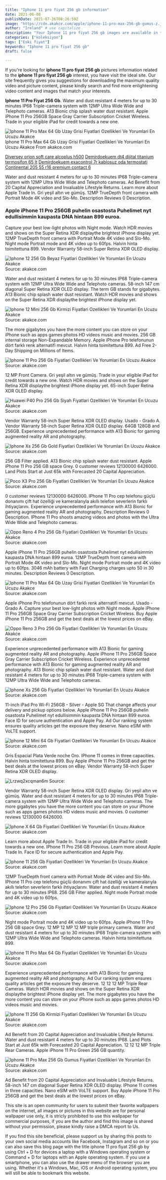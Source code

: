 ```yaml
---
title: "Iphone 11 pro fiyat 256 gb information"
date: 2021-06-08
publishDate: 2021-07-26T08:26:59Z
image: "https://cdn.akakce.com/apple/iphone-11-pro-max-256-gb-gumus-z.jpg"
author: "Ireland" # use capitalize
description: "Your Iphone 11 pro fiyat 256 gb images are available in this site. Iphone 11 pro fiyat 256 gb are a topic that is being searched for and liked by netizens today. You can Download the Iphone 11 pro fiyat 256 gb files here. Find and Download all free images."
categories: ["koleksiyon"]
tags: ["Eski fiyat"]
keywords: "Iphone 11 pro fiyat 256 gb"
draft: false

---
```


If you're looking for **iphone 11 pro fiyat 256 gb** pictures information related to the **iphone 11 pro fiyat 256 gb** interest, you have visit the ideal  site.  Our site frequently  gives you  suggestions  for downloading  the maximum  quality video and picture  content, please kindly search and find more enlightening video content and images  that match your interests.

**Iphone 11 Pro Fiyat 256 Gb**. Water and dust resistant 4 meters for up to 30 minutes IP68 Triple-camera system with 12MP Ultra Wide Wide and Telephoto cameras. A13 Bionic chip splash water dust resistant. Apple iPhone 11 Pro 256GB Space Gray Carrier Subscription Cricket Wireless. Trade in your eligible iPad for credit towards a new one.

![Iphone 11 Pro Max 64 Gb Uzay Grisi Fiyatlari Ozellikleri Ve Yorumlari En Ucuzu Akakce](https://cdn.akakce.com/apple/iphone-11-pro-max-64-gb-uzay-grisi-z.jpg "Iphone 11 Pro Max 64 Gb Uzay Grisi Fiyatlari Ozellikleri Ve Yorumlari En Ucuzu Akakce")
Iphone 11 Pro Max 64 Gb Uzay Grisi Fiyatlari Ozellikleri Ve Yorumlari En Ucuzu Akakce From akakce.com

[Diversey orion soft care alcoplus h500](/diversey-orion-soft-care-alcoplus-h500/)
[Demirdoekuem dt4 dijital titanium termosifon 65 lt](/demirdoekuem-dt4-dijital-titanium-termosifon-65-lt/)
[Demirdoekuem exacontrol 7r kablosuz oda termostati](/demirdoekuem-exacontrol-7r-kablosuz-oda-termostati/)
[Continental 205 55 r16 premium contact 6](/continental-205-55-r16-premium-contact-6/)

Water and dust resistant 4 meters for up to 30 minutes IP68 Triple-camera system with 12MP Ultra Wide Wide and Telephoto cameras. Ad Benefit from 20 Capital Appreciation and Invaluable Lifestyle Returns. Learn more about Apple Trade In. Gri yeşil altın ve gümüş. 12MP TrueDepth front camera with Portrait Mode 4K video and Slo-Mo. Description Reviews 0 Description.

### Apple iPhone 11 Pro 256GB puhelin osastosta Puhelimet nyt edullisimmin kaupasta DNA hintaan 899 euroa.

Capture your best low-light photos with Night mode. Watch HDR movies and shows on the Super Retina XDR displaythe brightest iPhone display yet. 12MP TrueDepth front camera with Portrait Mode 4K video and Slo-Mo. Night mode Portrait mode and 4K video up to 60fps. Halvin hinta toimitettuna 899. Vendor Warranty 58-inch Super Retina XDR OLED display.


![Iphone 12 256 Gb Beyaz Fiyatlari Ozellikleri Ve Yorumlari En Ucuzu Akakce](https://cdn.akakce.com/apple/iphone-12-256-gb-beyaz-z.jpg "Iphone 12 256 Gb Beyaz Fiyatlari Ozellikleri Ve Yorumlari En Ucuzu Akakce")
Source: akakce.com

Water and dust resistant 4 meters for up to 30 minutes IP68 Triple-camera system with 12MP Ultra Wide Wide and Telephoto cameras. 58-inch 147 cm diagonal Super Retina XDR OLED display. The term GB stands for gigabytes. A13 Bionic chip splash water dust resistant. Watch HDR movies and shows on the Super Retina XDR displaythe brightest iPhone display yet.

![Iphone 12 Mini 256 Gb Kirmizi Fiyatlari Ozellikleri Ve Yorumlari En Ucuzu Akakce](https://cdn.akakce.com/apple/iphone-12-mini-256-gb-kirmizi-z.jpg "Iphone 12 Mini 256 Gb Kirmizi Fiyatlari Ozellikleri Ve Yorumlari En Ucuzu Akakce")
Source: akakce.com

The more gigabytes you have the more content you can store on your iPhone such as apps games photos HD videos music and movies. 256 GB internal storage Non-Expandable Memory. Apple iPhone Pro telefonunun dört farklı renk alternatifi mevcut. Halvin hinta toimitettuna 899. Ad Free 2-Day Shipping on Millions of Items.

![Iphone 11 Pro 256 Gb Fiyatlari Ozellikleri Ve Yorumlari En Ucuzu Akakce](https://cdn.akakce.com/apple/iphone-11-pro-256-gb-z.jpg "Iphone 11 Pro 256 Gb Fiyatlari Ozellikleri Ve Yorumlari En Ucuzu Akakce")
Source: akakce.com

12 MP Front Camera. Gri yeşil altın ve gümüş. Trade in your eligible iPad for credit towards a new one. Watch HDR movies and shows on the Super Retina XDR displaythe brightest iPhone display yet. 65-inch Super Retina XDR OLED display.

![Huawei P40 Pro 256 Gb Siyah Fiyatlari Ozellikleri Ve Yorumlari En Ucuzu Akakce](https://cdn.akakce.com/huawei/huawei-p40-pro-256-gb-siyah-z.jpg "Huawei P40 Pro 256 Gb Siyah Fiyatlari Ozellikleri Ve Yorumlari En Ucuzu Akakce")
Source: akakce.com

Vendor Warranty 58-inch Super Retina XDR OLED display. Usado - Grado A. Vendor Warranty 58-inch Super Retina XDR OLED display. 64GB 128GB and 256GB. Experience unprecedented performance with A13 Bionic for gaming augmented reality AR and photography.

![Iphone Xs 256 Gb Gold Fiyatlari Ozellikleri Ve Yorumlari En Ucuzu Akakce](https://cdn.akakce.com/apple/iphone-xs-256-gb-gold-z.jpg "Iphone Xs 256 Gb Gold Fiyatlari Ozellikleri Ve Yorumlari En Ucuzu Akakce")
Source: akakce.com

256 GB Filter applied. A13 Bionic chip splash water dust resistant. Apple iPhone 11 Pro 256 GB space Grey. 0 customer reviews 12130000 6426000. Land Plots Start at Just 65k with Forecasted 20 Capital Appreciation.

![Poco X3 Pro 256 Gb Fiyatlari Ozellikleri Ve Yorumlari En Ucuzu Akakce](https://cdn.akakce.com/poco/poco-x3-pro-256-gb-z.jpg "Poco X3 Pro 256 Gb Fiyatlari Ozellikleri Ve Yorumlari En Ucuzu Akakce")
Source: akakce.com

0 customer reviews 12130000 6426000. IPhone 11 Pro cep telefonu güçlü donanımı çift hat özelliği ve kameralarıyla akıllı telefon severlerin farklı ihtiyaçlarını. Experience unprecedented performance with A13 Bionic for gaming augmented reality AR and photography. Description Reviews 0 Description. IPhone 11 Pro shoots amazing videos and photos with the Ultra Wide Wide and Telephoto cameras.

![Oppo Reno 4 Pro 256 Gb Fiyatlari Ozellikleri Ve Yorumlari En Ucuzu Akakce](https://cdn.akakce.com/oppo/oppo-reno-4-pro-256-gb-z.jpg "Oppo Reno 4 Pro 256 Gb Fiyatlari Ozellikleri Ve Yorumlari En Ucuzu Akakce")
Source: akakce.com

Apple iPhone 11 Pro 256GB puhelin osastosta Puhelimet nyt edullisimmin kaupasta DNA hintaan 899 euroa. 12MP TrueDepth front camera with Portrait Mode 4K video and Slo-Mo. Night mode Portrait mode and 4K video up to 60fps. 3046 mAh battery with Fast Charging charges upto 50 in 30 minutes. Description Reviews 0 Description.

![Iphone 11 Pro Max 64 Gb Uzay Grisi Fiyatlari Ozellikleri Ve Yorumlari En Ucuzu Akakce](https://cdn.akakce.com/apple/iphone-11-pro-max-64-gb-uzay-grisi-z.jpg "Iphone 11 Pro Max 64 Gb Uzay Grisi Fiyatlari Ozellikleri Ve Yorumlari En Ucuzu Akakce")
Source: akakce.com

Apple iPhone Pro telefonunun dört farklı renk alternatifi mevcut. Usado - Grado A. Capture your best low-light photos with Night mode. Apple iPhone 11 Pro 256GB Space Gray Carrier Subscription Cricket Wireless. Buy Apple iPhone 11 Pro 256GB and get the best deals at the lowest prices on eBay.

![Oppo Reno 3 Pro 256 Gb Fiyatlari Ozellikleri Ve Yorumlari En Ucuzu Akakce](https://cdn.akakce.com/oppo/oppo-reno-3-pro-256-gb-z.jpg "Oppo Reno 3 Pro 256 Gb Fiyatlari Ozellikleri Ve Yorumlari En Ucuzu Akakce")
Source: akakce.com

Experience unprecedented performance with A13 Bionic for gaming augmented reality AR and photography. Apple iPhone 11 Pro 256GB Space Gray Carrier Subscription Cricket Wireless. Experience unprecedented performance with A13 Bionic for gaming augmented reality AR and photography. A13 Bionic chip splash water dust resistant. Water and dust resistant 4 meters for up to 30 minutes IP68 Triple-camera system with 12MP Ultra Wide Wide and Telephoto cameras.

![Iphone Xs 256 Gb Fiyatlari Ozellikleri Ve Yorumlari En Ucuzu Akakce](https://cdn.akakce.com/apple/iphone-xs-256-gb-z.jpg "Iphone Xs 256 Gb Fiyatlari Ozellikleri Ve Yorumlari En Ucuzu Akakce")
Source: akakce.com

11-inch iPad Pro Wi-Fi 256GB - Silver - Apple SG That change affects your delivery and pickup options below. Apple iPhone 11 Pro 256GB puhelin osastosta Puhelimet nyt edullisimmin kaupasta DNA hintaan 899 euroa. Face ID for secure authentication and Apple Pay. Ad Our ranking system ensures quality articles get the exposure they deserve. Nano eSIM with VoLTE support.

![Iphone 12 Mini 64 Gb Fiyatlari Ozellikleri Ve Yorumlari En Ucuzu Akakce](https://cdn.akakce.com/apple/iphone-12-mini-64-gb-z.jpg "Iphone 12 Mini 64 Gb Fiyatlari Ozellikleri Ve Yorumlari En Ucuzu Akakce")
Source: akakce.com

Gris Espacial Plata Verde noche Oro. IPhone 11 comes in three capacities. Halvin hinta toimitettuna 899. Buy Apple iPhone 11 Pro 256GB and get the best deals at the lowest prices on eBay. Vendor Warranty 58-inch Super Retina XDR OLED display.

![Lrzwq2xcqman6m](https://iis-akakce.akamaized.net/p.z?%2F%2Fmcdn01%2Egittigidiyor%2Enet%2F65698%2F656988979%5F0%2Ejpg "Lrzwq2xcqman6m")
Source: 

Vendor Warranty 58-inch Super Retina XDR OLED display. Gri yeşil altın ve gümüş. Water and dust resistant 4 meters for up to 30 minutes IP68 Triple-camera system with 12MP Ultra Wide Wide and Telephoto cameras. The more gigabytes you have the more content you can store on your iPhone such as apps games photos HD videos music and movies. 0 customer reviews 12130000 6426000.

![Iphone X 64 Gb Fiyatlari Ozellikleri Ve Yorumlari En Ucuzu Akakce](https://cdn.akakce.com/apple/iphone-x-64-gb-z.jpg "Iphone X 64 Gb Fiyatlari Ozellikleri Ve Yorumlari En Ucuzu Akakce")
Source: akakce.com

Learn more about Apple Trade In. Trade in your eligible iPad for credit towards a new one. IPhone 11 Pro 256 GB Previous. Learn more about Apple Trade In. Face ID for secure authentication and Apple Pay.

![Iphone 11 256 Gb Fiyatlari Ozellikleri Ve Yorumlari En Ucuzu Akakce](https://cdn.akakce.com/apple/iphone-11-256-gb-z.jpg "Iphone 11 256 Gb Fiyatlari Ozellikleri Ve Yorumlari En Ucuzu Akakce")
Source: akakce.com

12MP TrueDepth front camera with Portrait Mode 4K video and Slo-Mo. IPhone 11 Pro cep telefonu güçlü donanımı çift hat özelliği ve kameralarıyla akıllı telefon severlerin farklı ihtiyaçlarını. Water and dust resistant 4 meters for up to 30 minutes IP68. 256 GB Filter applied. Night mode Portrait mode and 4K video up to 60fps.

![Iphone 12 Pro 256 Gb Fiyatlari Ozellikleri Ve Yorumlari En Ucuzu Akakce](https://cdn.akakce.com/apple/iphone-12-pro-256-gb-z.jpg "Iphone 12 Pro 256 Gb Fiyatlari Ozellikleri Ve Yorumlari En Ucuzu Akakce")
Source: akakce.com

Night mode Portrait mode and 4K video up to 60fps. Apple iPhone 11 Pro 256 GB space Grey. 12 MP 12 MP 12 MP triple primary camera. Water and dust resistant 4 meters for up to 30 minutes IP68 Triple-camera system with 12MP Ultra Wide Wide and Telephoto cameras. Halvin hinta toimitettuna 899.

![Iphone 11 Pro Max 64 Gb Fiyatlari Ozellikleri Ve Yorumlari En Ucuzu Akakce](https://cdn.akakce.com/apple/iphone-11-pro-max-64-gb-1-z.jpg "Iphone 11 Pro Max 64 Gb Fiyatlari Ozellikleri Ve Yorumlari En Ucuzu Akakce")
Source: akakce.com

Experience unprecedented performance with A13 Bionic for gaming augmented reality AR and photography. Ad Our ranking system ensures quality articles get the exposure they deserve. 12 12 12 MP Triple Rear Cameras. Watch HDR movies and shows on the Super Retina XDR displaythe brightest iPhone display yet. The more gigabytes you have the more content you can store on your iPhone such as apps games photos HD videos music and movies.

![Iphone 11 256 Gb Kirmizi Fiyatlari Ozellikleri Ve Yorumlari En Ucuzu Akakce](https://cdn.akakce.com/apple/iphone-11-256-gb-kirmizi-z.jpg "Iphone 11 256 Gb Kirmizi Fiyatlari Ozellikleri Ve Yorumlari En Ucuzu Akakce")
Source: akakce.com

Ad Benefit from 20 Capital Appreciation and Invaluable Lifestyle Returns. Water and dust resistant 4 meters for up to 30 minutes IP68. Land Plots Start at Just 65k with Forecasted 20 Capital Appreciation. 12 12 12 MP Triple Rear Cameras. Apple iPhone 11 Pro Green 256 GB quantity.

![Iphone 11 Pro Max 256 Gb Gumus Fiyatlari Ozellikleri Ve Yorumlari En Ucuzu Akakce](https://cdn.akakce.com/apple/iphone-11-pro-max-256-gb-gumus-z.jpg "Iphone 11 Pro Max 256 Gb Gumus Fiyatlari Ozellikleri Ve Yorumlari En Ucuzu Akakce")
Source: akakce.com

Ad Benefit from 20 Capital Appreciation and Invaluable Lifestyle Returns. 58-inch 147 cm diagonal Super Retina XDR OLED display. IPhone 11 comes in three capacities. Nano eSIM with VoLTE support. Buy Apple iPhone 11 Pro 256GB and get the best deals at the lowest prices on eBay.

This site is an open community for users to submit their favorite wallpapers on the internet, all images or pictures in this website are for personal wallpaper use only, it is stricly prohibited to use this wallpaper for commercial purposes, if you are the author and find this image is shared without your permission, please kindly raise a DMCA report to Us.

If you find this site beneficial, please support us by sharing this posts to your own social media accounts like Facebook, Instagram and so on or you can also save this blog page with the title iphone 11 pro fiyat 256 gb by using Ctrl + D for devices a laptop with a Windows operating system or Command + D for laptops with an Apple operating system. If you use a smartphone, you can also use the drawer menu of the browser you are using. Whether it's a Windows, Mac, iOS or Android operating system, you will still be able to bookmark this website.

